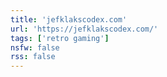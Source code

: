 ```yaml
---
title: 'jefklakscodex.com'
url: 'https://jefklakscodex.com/'
tags: ['retro gaming']
nsfw: false
rss: false
---
```

